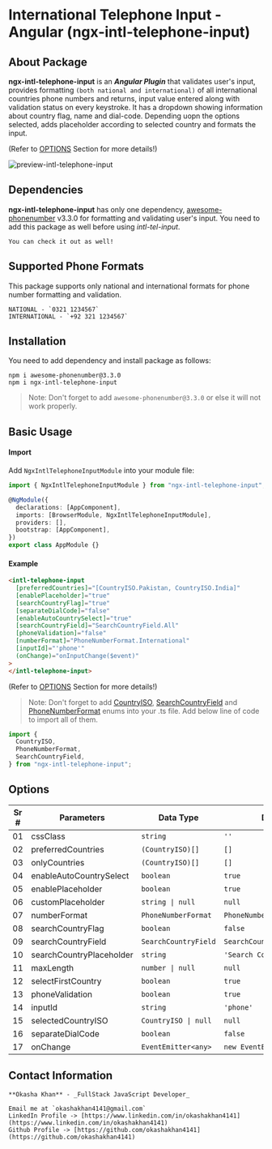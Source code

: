 # International Telephone Input - Angular (ngx-intl-telephone-input)

## About Package

**ngx-intl-telephone-input** is an **_Angular Plugin_** that validates user's input, provides formatting `(both national and international)` of all international countries phone numbers and returns, input value entered along with validation status on every keystroke. It has a dropdown showing information about country flag, name and dial-code. Depending uopn the options selected, adds placeholder according to selected country and formats the input.

(Refer to [OPTIONS](https://github.com/okashakhan4141/ngx-intel-telephone-input/blob/master/projects/ngx-intl-telephone-input/README.md#options) Section for more details!)

![preview-intl-telephone-input](https://user-images.githubusercontent.com/71649242/190262842-94e5d702-e519-470d-818c-b08172ea8ee5.PNG)

## Dependencies

**ngx-intl-telephone-input** has only one dependency, [awesome-phonenumber](https://www.npmjs.com/package/awesome-phonenumber) v3.3.0 for formatting and validating user's input. You need to add this package as well before using _intl-tel-input_.

`You can check it out as well!`

## Supported Phone Formats

This package supports only national and international formats for phone number formatting and validation.

```
NATIONAL - `0321 1234567`
INTERNATIONAL - `+92 321 1234567`
```

## Installation

You need to add dependency and install package as follows:

```
npm i awesome-phonenumber@3.3.0
npm i ngx-intl-telephone-input
```

> Note: Don't forget to add `awesome-phonenumber@3.3.0` or else it will not work properly.

## Basic Usage

#### Import

Add `NgxIntlTelephoneInputModule` into your module file:

```typescript
import { NgxIntlTelephoneInputModule } from "ngx-intl-telephone-input";
```

```typescript
@NgModule({
  declarations: [AppComponent],
  imports: [BrowserModule, NgxIntlTelephoneInputModule],
  providers: [],
  bootstrap: [AppComponent],
})
export class AppModule {}
```

#### Example

```html
<intl-telephone-input
  [preferredCountries]="[CountryISO.Pakistan, CountryISO.India]"
  [enablePlaceholder]="true"
  [searchCountryFlag]="true"
  [separateDialCode]="false"
  [enableAutoCountrySelect]="true"
  [searchCountryField]="SearchCountryField.All"
  [phoneValidation]="false"
  [numberFormat]="PhoneNumberFormat.International"
  [inputId]="'phone'"
  (onChange)="onInputChange($event)"
>
</intl-telephone-input>
```

(Refer to [OPTIONS](https://github.com/okashakhan4141/ngx-intel-telephone-input/blob/master/projects/ngx-intl-telephone-input/README.md#options) Section for more details!)

> Note: Don't forget to add [CountryISO](https://github.com/okashakhan4141/ngx-intel-telephone-input/blob/master/projects/ngx-intl-telephone-input/src/data/country-iso.enum.ts), [SearchCountryField](https://github.com/okashakhan4141/ngx-intel-telephone-input/blob/master/projects/ngx-intl-telephone-input/src/data/searchCountryField.enum.ts) and [PhoneNumberFormat](https://github.com/okashakhan4141/ngx-intel-telephone-input/blob/master/projects/ngx-intl-telephone-input/src/data/phoneNumberFormat.enum.ts) enums into your .ts file. Add below line of code to import all of them.

```typescript
import {
  CountryISO,
  PhoneNumberFormat,
  SearchCountryField,
} from "ngx-intl-telephone-input";
```

## Options

| Sr # | Parameters               | Data Type            | Default Value                     | Description |
| ---- | ------------------------ | -------------------- | --------------------------------- | ----------- |
| 01   | cssClass                 | `string`             | `'' `                             |             |
| 02   | preferredCountries       | `(CountryISO)[]`     | `[]`                              |             |
| 03   | onlyCountries            | `(CountryISO)[]`     | `[]`                              |             |
| 04   | enableAutoCountrySelect  | `boolean`            | `true`                            |             |
| 05   | enablePlaceholder        | `boolean`            | `true`                            |             |
| 06   | customPlaceholder        | `string \| null`     | `null`                            |             |
| 07   | numberFormat             | `PhoneNumberFormat`  | `PhoneNumberFormat.International` |             |
| 08   | searchCountryFlag        | `boolean`            | `false`                           |             |
| 09   | searchCountryField       | `SearchCountryField` | `SearchCountryField.All`          |             |
| 10   | searchCountryPlaceholder | `string`             | `'Search Country'`                |             |
| 11   | maxLength                | `number \| null`     | `null`                            |             |
| 12   | selectFirstCountry       | `boolean`            | `true`                            |             |
| 13   | phoneValidation          | `boolean`            | `true`                            |             |
| 14   | inputId                  | `string`             | `'phone'`                         |             |
| 15   | selectedCountryISO       | `CountryISO \| null` | `null`                            |             |
| 16   | separateDialCode         | `boolean`            | `false`                           |             |
| 17   | onChange                 | `EventEmitter<any>`  | `new EventEmitter<any>()`         |             |

## Contact Information

```
**Okasha Khan** - _FullStack JavaScript Developer_

Email me at `okashakhan4141@gmail.com`
LinkedIn Profile -> [https://www.linkedin.com/in/okashakhan4141](https://www.linkedin.com/in/okashakhan4141)
Github Profile -> [https://github.com/okashakhan4141](https://github.com/okashakhan4141)
```
